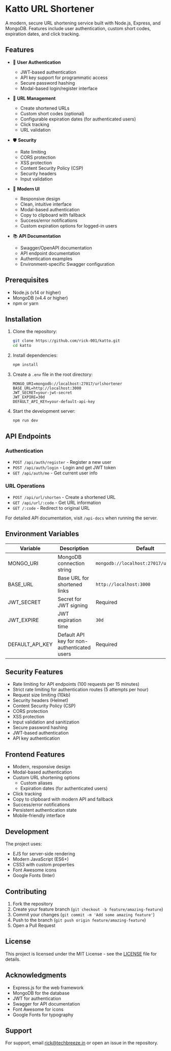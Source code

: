 # Katto URL Shortener

A modern, secure URL shortening service built with Node.js, Express, and MongoDB. Features include user authentication, custom short codes, expiration dates, and click tracking.

## Features

- 🔐 **User Authentication**
  - JWT-based authentication
  - API key support for programmatic access
  - Secure password hashing
  - Modal-based login/register interface

- 🔗 **URL Management**
  - Create shortened URLs
  - Custom short codes (optional)
  - Configurable expiration dates (for authenticated users)
  - Click tracking
  - URL validation

- 🛡️ **Security**
  - Rate limiting
  - CORS protection
  - XSS protection
  - Content Security Policy (CSP)
  - Security headers
  - Input validation

- 📱 **Modern UI**
  - Responsive design
  - Clean, intuitive interface
  - Modal-based authentication
  - Copy to clipboard with fallback
  - Success/error notifications
  - Custom expiration options for logged-in users

- 📚 **API Documentation**
  - Swagger/OpenAPI documentation
  - API endpoint documentation
  - Authentication examples
  - Environment-specific Swagger configuration

## Prerequisites

- Node.js (v14 or higher)
- MongoDB (v4.4 or higher)
- npm or yarn

## Installation

1. Clone the repository:
   ```bash
   git clone https://github.com/rick-001/katto.git
   cd katto
   ```

2. Install dependencies:
   ```bash
   npm install
   ```

3. Create a `.env` file in the root directory:
   ```env
   MONGO_URI=mongodb://localhost:27017/urlshortener
   BASE_URL=http://localhost:3000
   JWT_SECRET=your-jwt-secret
   JWT_EXPIRE=30d
   DEFAULT_API_KEY=your-default-api-key
   ```

4. Start the development server:
   ```bash
   npm run dev
   ```

## API Endpoints

### Authentication

- `POST /api/auth/register` - Register a new user
- `POST /api/auth/login` - Login and get JWT token
- `GET /api/auth/me` - Get current user info

### URL Operations

- `POST /api/url/shorten` - Create a shortened URL
- `GET /api/url/:code` - Get URL information
- `GET /:code` - Redirect to original URL

For detailed API documentation, visit `/api-docs` when running the server.

## Environment Variables

| Variable | Description | Default |
|----------|-------------|---------|
| MONGO_URI | MongoDB connection string | `mongodb://localhost:27017/urlshortener` |
| BASE_URL | Base URL for shortened links | `http://localhost:3000` |
| JWT_SECRET | Secret for JWT signing | Required |
| JWT_EXPIRE | JWT expiration time | `30d` |
| DEFAULT_API_KEY | Default API key for non-authenticated users | Required |

## Security Features

- Rate limiting for API endpoints (100 requests per 15 minutes)
- Strict rate limiting for authentication routes (5 attempts per hour)
- Request size limiting (10kb)
- Security headers (Helmet)
- Content Security Policy (CSP)
- CORS protection
- XSS protection
- Input validation and sanitization
- Secure password hashing
- JWT-based authentication
- API key authentication

## Frontend Features

- Modern, responsive design
- Modal-based authentication
- Custom URL shortening options
  - Custom aliases
  - Expiration dates (for authenticated users)
- Click tracking
- Copy to clipboard with modern API and fallback
- Success/error notifications
- Persistent authentication state
- Mobile-friendly interface

## Development

The project uses:
- EJS for server-side rendering
- Modern JavaScript (ES6+)
- CSS3 with custom properties
- Font Awesome icons
- Google Fonts (Inter)

## Contributing

1. Fork the repository
2. Create your feature branch (`git checkout -b feature/amazing-feature`)
3. Commit your changes (`git commit -m 'Add some amazing feature'`)
4. Push to the branch (`git push origin feature/amazing-feature`)
5. Open a Pull Request

## License

This project is licensed under the MIT License - see the [LICENSE](LICENSE) file for details.

## Acknowledgments

- Express.js for the web framework
- MongoDB for the database
- JWT for authentication
- Swagger for API documentation
- Font Awesome for icons
- Google Fonts for typography

## Support

For support, email rick@techbreeze.in or open an issue in the repository. 